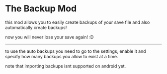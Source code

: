 # The Backup Mod

this mod allows you to easily create backups of your save file
and also automatically create backups!

now you will never lose your save again! :D

-----------

to use the auto backups you need to go to the settings, enable it and specify how many backups you allow to exist at a time.

note that importing backups isnt supported on android yet.